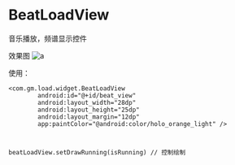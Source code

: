 # BeatLoadView
音乐播放，频谱显示控件

效果图
![a](http://a3.qpic.cn/psb?/V11WPquW4fh3Fe/0K0Y*IxorZt3Z3mxtdidY9imC0Xx69vlctaooPCy6zI!/b/dIIBAAAAAAAA&bo=gAJyBAAAAAADB9Y!&rf=viewer_4)

使用：

	<com.gm.load.widget.BeatLoadView
            android:id="@+id/beat_view"
            android:layout_width="28dp"
            android:layout_height="25dp"
            android:layout_margin="12dp"
            app:paintColor="@android:color/holo_orange_light" />
#

	beatLoadView.setDrawRunning(isRunning) // 控制绘制

